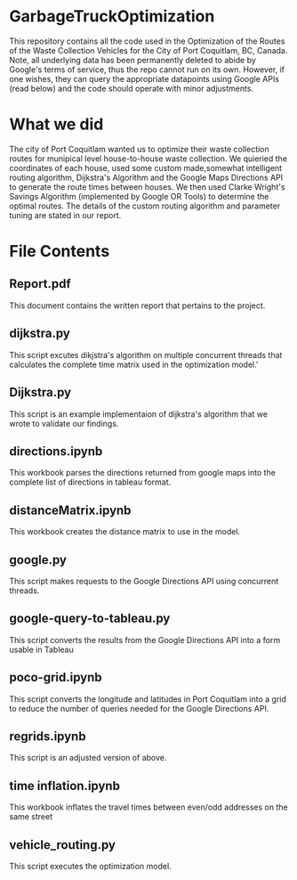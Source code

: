 # GarbageTruckOptimization

This repository contains all the code used in the Optimization of the Routes of the Waste Collection Vehicles for the City of Port Coquitlam, BC, Canada.  Note, all underlying 
data has been permanently deleted to abide by Google's terms of service, thus the repo cannot run on its own. However, if one wishes, they can query the appropriate datapoints using Google APIs (read below) and the code should operate with minor adjustments. 

# What we did
The city of Port Coquitlam wanted us to optimize their waste collection routes for munipical level house-to-house waste collection. We quieried the coordinates of each house, used some custom made,somewhat intelligent routing algorithm, Dijkstra's Algorithm and the Google Maps Directions API to generate the route times between houses. We then used Clarke Wright's Savings Algorithm (implemented by Google OR Tools) to determine the optimal routes. The details of the custom routing algorithm and parameter tuning are stated in our report. 

# File Contents
## Report.pdf

This document contains the written report that pertains to the project.

## dijkstra.py

This script excutes dikjstra's algorithm on multiple concurrent threads that calculates the complete time matrix used in the optimization model.'

## Dijkstra.py

This script is an example implementaion of dijkstra's algorithm that we wrote to validate our findings.

## directions.ipynb

This workbook parses the directions returned from google maps into the complete list of directions in tableau format.

## distanceMatrix.ipynb

This workbook creates the distance matrix to use in the model.

## google.py

This script makes requests to the Google Directions API using concurrent threads.

## google-query-to-tableau.py

This script converts the results from the Google Directions API into a form usable in Tableau

## poco-grid.ipynb

This script converts the longitude and latitudes in Port Coquitlam into a grid to reduce the number of queries needed for the Google Directions API.

## regrids.ipynb

This script is an adjusted version of above.

## time inflation.ipynb

This workbook inflates the travel times between even/odd addresses on the same street

## vehicle_routing.py

This script executes the optimization model.




